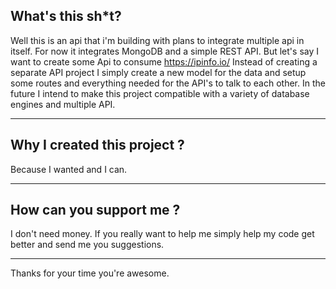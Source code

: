 ## What's this sh*t?

Well this is an api that i'm building with plans to integrate multiple api in itself. 
For now it integrates MongoDB and a simple REST API.
But let's say I want to create some Api to consume https://ipinfo.io/
Instead of creating a separate API project I simply create a new model for the data and setup some routes and everything needed for the API's to talk to each other.
In the future I intend to make this project compatible with a variety of database engines and multiple API.

---
## Why I created this project ?
Because I wanted and I can.

---
## How can you support me ? 

I don't need money. If you really want to help me simply help my code get better and send me you suggestions.

---
Thanks for your time you're awesome.
